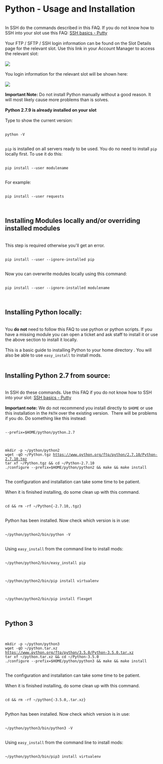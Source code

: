 <h1>Python - Usage and Installation</h1>

        
<br>
In SSH do the commands described in this FAQ. If you do not know how to SSH into your slot use this FAQ: <a href="https://www.feralhosting.com/faq/view?question=12">SSH basics - Putty</a><br>
<br>
Your FTP &#x2F; SFTP &#x2F; SSH login information can be found on the Slot Details page for the relevant slot. Use this link in your Account Manager to access the relevant slot:<br>
<br>
<img src="https://raw.github.com/feralhosting/feralfilehosting/master/Feral%20Wiki/0%20Generic/slot_detail_link.png"><br>
<br>
You login information for the relevant slot will be shown here:<br>
<br>
<img src="https://raw.github.com/feralhosting/feralfilehosting/master/Feral%20Wiki/0%20Generic/slot_detail_ssh.png"><br>
<br>
<strong>Important Note:</strong> Do not install Python manually without a good reason. It will most likely cause more problems than is solves.<br>
<br>
<strong>Python 2.7.9 is already installed on your slot</strong><br>
<br>
Type to show the current version:<br>
<br>
<pre><code>python -V</code></pre><br>
<code>pip</code> is installed on all servers ready to be used. You do no need to install <code>pip</code> locally first. To use it do this:<br>
<br>
<pre><code>pip install --user modulename</code></pre><br>
For example:<br>
<br>
<pre><code>pip install --user requests</code></pre><br>
<h2>Installing Modules locally and&#x2F;or overriding installed modules</h2><br>
This step is required otherwise you&#x27;ll get an error.<br>
<br>
<pre><code>pip install --user --ignore-installed pip</code></pre><br>
Now you can overwrite modules locally using this command:<br>
<br>
<pre><code>pip install --user --ignore-installed modulename</code></pre><br>
<h2>Installing Python locally:</h2><br>
You <strong>do not</strong> need to follow this FAQ to use python or python scripts. If you have a missing module you can open a ticket and ask staff to install it or use the above section to install it locally.<br>
<br>
This is a basic guide to installing Python to your home directory . You will also be able to use <code>easy_install</code> to install mods.<br>
<br>
<h2>Installing Python 2.7 from source:</h2><br>
In SSH do these commands. Use this FAQ if you do not know how to SSH into your slot: <a href="https://www.feralhosting.com/faq/view?question=12">SSH basics - Putty</a><br>
<br>
<strong>Important note:</strong> We do not recommend you install directly to <code>$HOME</code> or use this installation in the <code>PATH</code> over the existing version.&nbsp; There will be problems if you do. Do something like this instead:<br>
<br>
<pre><code>--prefix=$HOME&#x2F;python&#x2F;python.2.7</code></pre><br>
<pre><code>mkdir -p ~&#x2F;python&#x2F;python2
wget -qO ~&#x2F;Python.tgz <a href="https://www.python.org/ftp/python/2.7.10/Python-2.7.10.tgz">https:&#x2F;&#x2F;www.python.org&#x2F;ftp&#x2F;python&#x2F;2.7.10&#x2F;Python-2.7.10.tgz</a>
tar xf ~&#x2F;Python.tgz &amp;&amp; cd ~&#x2F;Python-2.7.10
.&#x2F;configure --prefix=$HOME&#x2F;python&#x2F;python2 &amp;&amp; make &amp;&amp; make install</code></pre><br>
The configuration and installation can take some time to be patient.<br>
<br>
When it is finished installing, do some clean up with this command.<br>
<br>
<pre><code>cd &amp;&amp; rm -rf ~&#x2F;Python{-2.7.10,.tgz}</code></pre><br>
Python has been installed. Now check which version is in use:<br>
<br>
<pre><code>~&#x2F;python&#x2F;python2&#x2F;bin&#x2F;python -V</code></pre><br>
Using <code>easy_install</code> from the command line to install mods:<br>
<br>
<pre><code>~&#x2F;python&#x2F;python2&#x2F;bin&#x2F;easy_install pip</code></pre><br>
<pre><code>~&#x2F;python&#x2F;python2&#x2F;bin&#x2F;pip install virtualenv</code></pre><br>
<pre><code>~&#x2F;python&#x2F;python2&#x2F;bin&#x2F;pip install flexget</code></pre><br>
<h2>Python 3</h2><br>
<pre><code>mkdir -p ~&#x2F;python&#x2F;python3
wget -qO ~&#x2F;python.tar.xz&nbsp; <a href="https://www.python.org/ftp/python/3.5.0/Python-3.5.0.tar.xz">https:&#x2F;&#x2F;www.python.org&#x2F;ftp&#x2F;python&#x2F;3.5.0&#x2F;Python-3.5.0.tar.xz</a>
tar xf ~&#x2F;python.tar.xz &amp;&amp; cd ~&#x2F;Python-3.5.0
.&#x2F;configure --prefix=$HOME&#x2F;python&#x2F;python3 &amp;&amp; make &amp;&amp; make install</code></pre><br>
The configuration and installation can take some time to be patient.<br>
<br>
When it is finished installing, do some clean up with this command.<br>
<br>
<pre><code>cd &amp;&amp; rm -rf ~&#x2F;python{-3.5.0,.tar.xz}</code></pre><br>
Python has been installed. Now check which version is in use:<br>
<br>
<pre><code>~&#x2F;python&#x2F;python3&#x2F;bin&#x2F;python3 -V</code></pre><br>
Using <code>easy_install</code> from the command line to install mods:<br>
<br>
<pre><code>~&#x2F;python&#x2F;python3&#x2F;bin&#x2F;pip3 install virtualenv</code></pre><br>
<br>

